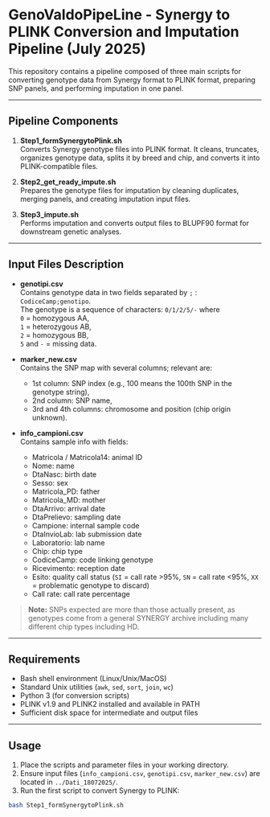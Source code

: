# GenoValdoPipeLine - Synergy to PLINK Conversion and Imputation Pipeline (July 2025)

This repository contains a pipeline composed of three main scripts for converting genotype data from Synergy format to PLINK format, preparing SNP panels, and performing imputation in one panel.

---

## Pipeline Components

1. **Step1_formSynergytoPlink.sh**  
   Converts Synergy genotype files into PLINK format. It cleans, truncates, organizes genotype data, splits it by breed and chip, and converts it into PLINK-compatible files.

2. **Step2_get_ready_impute.sh**  
   Prepares the genotype files for imputation by cleaning duplicates, merging panels, and creating imputation input files.

3. **Step3_impute.sh**  
   Performs imputation and converts output files to BLUPF90 format for downstream genetic analyses.

---

## Input Files Description

- **genotipi.csv**  
  Contains genotype data in two fields separated by `;` : `CodiceCamp;genotipo`.  
  The genotype is a sequence of characters: `0/1/2/5/-` where  
  `0` = homozygous AA,  
  `1` = heterozygous AB,  
  `2` = homozygous BB,  
  `5` and `-` = missing data.

- **marker_new.csv**  
  Contains the SNP map with several columns; relevant are:  
  - 1st column: SNP index (e.g., 100 means the 100th SNP in the genotype string),  
  - 2nd column: SNP name,  
  - 3rd and 4th columns: chromosome and position (chip origin unknown).

- **info_campioni.csv**  
  Contains sample info with fields:  
  - Matricola / Matricola14: animal ID  
  - Nome: name  
  - DtaNasc: birth date  
  - Sesso: sex  
  - Matricola_PD: father  
  - Matricola_MD: mother  
  - DtaArrivo: arrival date  
  - DtaPrelievo: sampling date  
  - Campione: internal sample code  
  - DtaInvioLab: lab submission date  
  - Laboratorio: lab name  
  - Chip: chip type  
  - CodiceCamp: code linking genotype  
  - Ricevimento: reception date  
  - Esito: quality call status (`SI` = call rate >95%, `SN` = call rate <95%, `XX` = problematic genotype to discard)  
  - Call rate: call rate percentage

> **Note:** SNPs expected are more than those actually present, as genotypes come from a general SYNERGY archive including many different chip types including HD.

---

## Requirements

- Bash shell environment (Linux/Unix/MacOS)
- Standard Unix utilities (`awk`, `sed`, `sort`, `join`, `wc`)
- Python 3 (for conversion scripts)
- PLINK v1.9 and PLINK2 installed and available in PATH
- Sufficient disk space for intermediate and output files

---

## Usage

1. Place the scripts and parameter files in your working directory.
2. Ensure input files (`info_campioni.csv`, `genotipi.csv`, `marker_new.csv`) are located in `../Dati_18072025/`.
3. Run the first script to convert Synergy to PLINK:

```bash
bash Step1_formSynergytoPlink.sh
